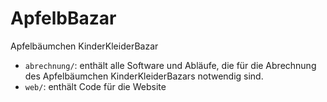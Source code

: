 # ApfelbBazar
Apfelbäumchen KinderKleiderBazar


* `abrechnung/`: enthält alle Software und Abläufe, die für die Abrechnung des Apfelbäumchen KinderKleiderBazars notwendig sind.
* `web/`: enthält Code für die Website

